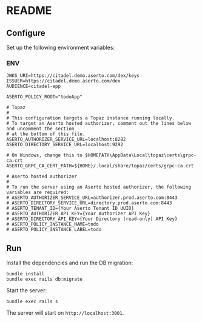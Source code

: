 # README

## Configure
Set up the following environment variables:

### ENV
```
JWKS_URI=https://citadel.demo.aserto.com/dex/keys
ISSUER=https://citadel.demo.aserto.com/dex
AUDIENCE=citadel-app

ASERTO_POLICY_ROOT="todoApp"

# Topaz
#
# This configuration targets a Topaz instance running locally.
# To target an Aserto hosted authorizer, comment out the lines below and uncomment the section
# at the bottom of this file.
ASERTO_AUTHORIZER_SERVICE_URL=localhost:8282
ASERTO_DIRECTORY_SERVICE_URL=localhost:9292

# On Windows, change this to $HOMEPATH\AppData\Local\topaz\certs\grpc-ca.crt
ASERTO_GRPC_CA_CERT_PATH=${HOME}/.local/share/topaz/certs/grpc-ca.crt

# Aserto hosted authorizer
#
# To run the server using an Aserto hosted authorizer, the following variables are required:
# ASERTO_AUTHORIZER_SERVICE_URL=authorizer.prod.aserto.com:8443
# ASERTO_DIRECTORY_SERVICE_URL=directory.prod.aserto.com:8443
# ASERTO_TENANT_ID={Your Aserto Tenant ID UUID}
# ASERTO_AUTHORIZER_API_KEY={Your Authorizer API Key}
# ASERTO_DIRECTORY_API_KEY={Your Directory (read-only) API Key}
# ASERTO_POLICY_INSTANCE_NAME=todo
# ASERTO_POLICY_INSTANCE_LABEL=todo
```

## Run
Install the dependencies and run the DB migration:

```
bundle install
bundle exec rails db:migrate

```
Start the server:

```
bundle exec rails s
```

The server will start on `http://localhost:3001`.
